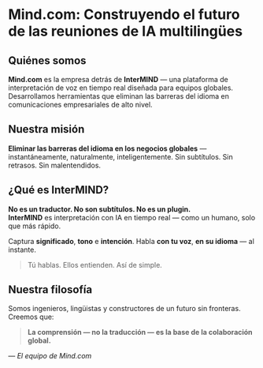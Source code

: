 # Mind.com: Construyendo el futuro de las reuniones de IA multilingües

## Quiénes somos

**Mind.com** es la empresa detrás de **InterMIND** — una plataforma de interpretación de voz en tiempo real diseñada para equipos globales.  
Desarrollamos herramientas que eliminan las barreras del idioma en comunicaciones empresariales de alto nivel.

## Nuestra misión

**Eliminar las barreras del idioma en los negocios globales** — instantáneamente, naturalmente, inteligentemente.
Sin subtítulos. Sin retrasos. Sin malentendidos.

## ¿Qué es InterMIND?

**No es un traductor. No son subtítulos. No es un plugin.**  
**InterMIND** es interpretación con IA en tiempo real — como un humano, solo que más rápido.

Captura **significado**, **tono** e **intención**.
Habla **con tu voz**, **en su idioma** — al instante.

> Tú hablas. Ellos entienden. Así de simple.

## Nuestra filosofía

Somos ingenieros, lingüistas y constructores de un futuro sin fronteras.
Creemos que:

> **La comprensión — no la traducción — es la base de la colaboración global.**

— _El equipo de Mind.com_